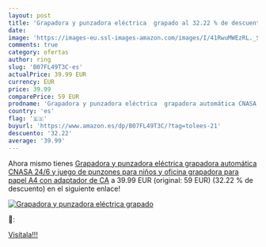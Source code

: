 ```yaml
---
layout: post
title: 'Grapadora y punzadora eléctrica  grapado al 32.22 % de descuento'
date: 
image: 'https://images-eu.ssl-images-amazon.com/images/I/41RwuMWEzRL._SL200_.jpg'
comments: true
category: ofertas
author: ring
slug: 'B07FL49T3C-es'
actualPrice: 39.99 EUR
currency: EUR
price: 39.99
comparePrice: 59 EUR
prodname: 'Grapadora y punzadora eléctrica  grapadora automática CNASA 24/6 y juego de punzones para niños y oficina  grapadora para papel A4  con adaptador de CA'
country: 'es'
flag: '🇪🇸'
buyurl: 'https://www.amazon.es/dp/B07FL49T3C/?tag=tolees-21'
descuento: '32.22'
average: '39.99'
---
```


Ahora mismo tienes [Grapadora y punzadora eléctrica  grapadora automática CNASA 24/6 y juego de punzones para niños y oficina  grapadora para papel A4  con adaptador de CA](https://www.amazon.es/dp/B07FL49T3C/?tag=tolees-21) a 39.99 EUR (original: 59 EUR) (32.22 %  de descuento) en el siguiente enlace!

[![Grapadora y punzadora eléctrica  grapado](https://images-eu.ssl-images-amazon.com/images/I/41RwuMWEzRL._SL200_.jpg)](https://www.amazon.es/dp/B07FL49T3C/?tag=tolees-21)

🔎:


[Visítala!!!](https://www.amazon.es/dp/B07FL49T3C/?tag=tolees-21)

